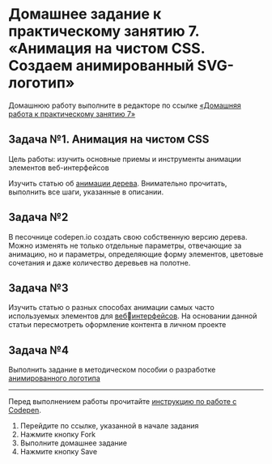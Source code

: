 # Домашнее задание к практическому занятию 7. «Анимация на чистом CSS. Создаем анимированный SVG-логотип»
Домашнюю работу выполните в редакторе по ссылке [«Домашняя работа к практическому занятию 7»](https://codepen.io/Irina64/pen/GRGxJyd)

## Задача №1. Анимация на чистом CSS 
Цель работы: изучить основные приемы и инструменты анимации элементов веб-интерфейсов

Изучить статью об [анимации дерева](https://htmlacademy.ru/blog/html/pure-css-tree). 
Внимательно прочитать, выполнить все шаги, указанные в описании. 

## Задача №2
В песочнице codepen.io создать свою собственную версию дерева. Можно изменять не только отдельные параметры, отвечающие за анимацию, но и параметры, определяющие форму элементов, цветовые сочетания и даже количество деревьев на полотне.

## Задача №3
Изучить статью о разных способах анимации самых часто используемых элементов для [вебинтерфейсов](https://htmlacademy.ru/blog/boost/tutorial/codepen-1 ). На основании данной статьи пересмотреть оформление контента в личном проекте

## Задача №4
Выполнить задание в методическом пособии о разработке [анимированного логотипа]()

---
Перед выполнением работы прочитайте [инструкцию по работе с Codepen](https://github.com/netology-code/guides/blob/master/codepen/).
1. Перейдите по ссылке, указанной в начале задания
2. Нажмите кнопку Fork
3. Выполните домашнее задание
4. Нажмите кнопку Save
